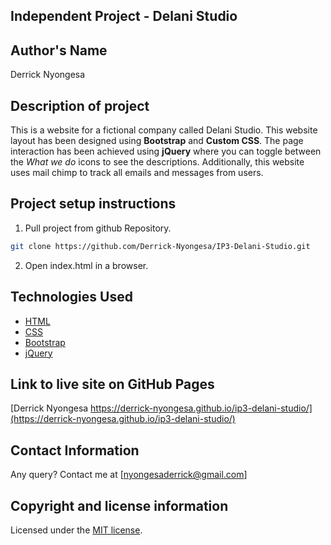 ## Independent Project - Delani Studio

## Author's Name
Derrick Nyongesa


## Description of project
This is a website for a fictional company called Delani Studio. This website layout has been designed using **Bootstrap** and **Custom CSS**. The page interaction has been achieved using **jQuery** where you can toggle between the *What we do* icons to see the descriptions. Additionally, this website uses mail chimp to track all emails and messages from users.


## Project setup instructions

1. Pull project from github Repository.

```bash
git clone https://github.com/Derrick-Nyongesa/IP3-Delani-Studio.git
``` 

2. Open index.html in a browser.


## Technologies Used

* [HTML](https://html.spec.whatwg.org/)
* [CSS](https://www.w3.org/TR/CSS/#css)
* [Bootstrap](https://getbootstrap.com/)
* [jQuery](https://code.jquery.com/)

## Link to live site on GitHub Pages
[Derrick Nyongesa https://derrick-nyongesa.github.io/ip3-delani-studio/](https://derrick-nyongesa.github.io/ip3-delani-studio/)


## Contact Information 

Any query? Contact me at [nyongesaderrick@gmail.com]


## Copyright and license information
Licensed under the [MIT license](LICENSE).

